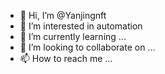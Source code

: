 - 👋 Hi, I’m @Yanjingnft
- 👀 I’m interested in automation
- 🌱 I’m currently learning ...
- 💞️ I’m looking to collaborate on ...
- 📫 How to reach me ...

<!---
Yanjingnft/Yanjingnft is a ✨ special ✨ repository because its `README.md` (this file) appears on your GitHub profile.
You can click the Preview link to take a look at your changes.
--->
